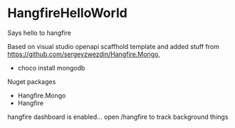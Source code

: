 # HangfireHelloWorld
 Says hello to hangfire

Based on visual studio openapi scaffhold template and added stuff from https://github.com/sergeyzwezdin/Hangfire.Mongo, 

* choco install mongodb

Nuget packages
* Hangfire.Mongo
* Hangfire

 hangfire dashboard is enabled... open <rootUrl>/hangfire to track background things